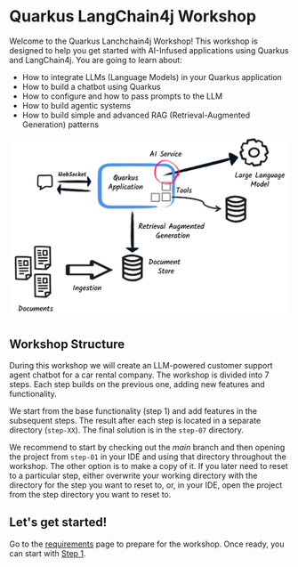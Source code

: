 # Quarkus LangChain4j Workshop

Welcome to the Quarkus Lanchchain4j Workshop! 
This workshop is designed to help you get started with AI-Infused applications using Quarkus and LangChain4j.
You are going to learn about:

- How to integrate LLMs (Language Models) in your Quarkus application
- How to build a chatbot using Quarkus
- How to configure and how to pass prompts to the LLM
- How to build agentic systems
- How to build simple and advanced RAG (Retrieval-Augmented Generation) patterns

![Quarkus LangChain4j Workshop](images/global-architecture.png)


## Workshop Structure

During this workshop we will create an LLM-powered customer support agent chatbot for a car rental company.
The workshop is divided into 7 steps.
Each step builds on the previous one, adding new features and functionality.

We start from the base functionality (step 1) and add features in the subsequent steps.
The result after each step is located in a separate directory (`step-XX`).
The final solution is in the `step-07` directory.

We recommend to start by checking out the _main_ branch and then opening the project from `step-01` in your IDE and using that directory throughout the workshop.
The other option is to make a copy of it.
If you later need to reset to a particular step, either overwrite your working directory with the directory for the step you want to reset to, or, in your IDE, open the project from the step directory you want to reset to.

## Let's get started!

Go to the [requirements](./requirements.md) page to prepare for the workshop.
Once ready, you can start with [Step 1](./step-01.md).
